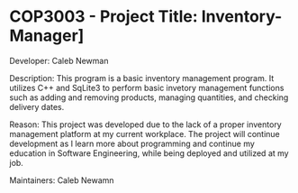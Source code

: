 # COP3003 - Project Title: Inventory-Manager]
Developer: Caleb Newman

Description: This program is a basic inventory management program. It utilizes C++ and SqLite3 to perform
basic invetory management functions such as adding and removing products, managing quantities, and checking
delivery dates.

Reason: This project was developed due to the lack of a proper inventory management platform at my current
workplace. The project will continue development as I learn more about programming and continue my education
in Software Engineering, while being deployed and utilized at my job.

Maintainers: Caleb Newamn
